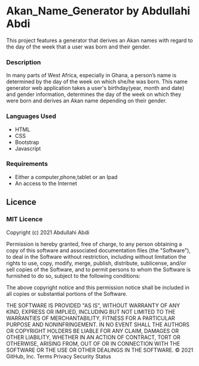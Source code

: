 # Akan_Name_Generator by Abdullahi Abdi
This project features a generator that derives an Akan names with regard to the day of the week that a user was born and their gender.

###  Description
In many parts of West Africa, especially in Ghana, a person’s name is determined by the day of the week on which she/he was born.
This name generator web application takes a user's birthday(year, month and date) and gender information, determines the day of the week on which they were born and derives an Akan name depending on their gender.

### Languages Used
* HTML
* CSS
* Bootstrap
* Javascript

### Requirements
* Either a computer,phone,tablet or an Ipad
* An access to the Internet

## Licence
### MIT Licence

Copyright (c) 2021 Abdullahi Abdi

Permission is hereby granted, free of charge, to any person obtaining
a copy of this software and associated documentation files (the
"Software"), to deal in the Software without restriction, including
without limitation the rights to use, copy, modify, merge, publish,
distribute, sublicense, and/or sell copies of the Software, and to
permit persons to whom the Software is furnished to do so, subject to
the following conditions:

The above copyright notice and this permission notice shall be
included in all copies or substantial portions of the Software.

THE SOFTWARE IS PROVIDED "AS IS", WITHOUT WARRANTY OF ANY KIND,
EXPRESS OR IMPLIED, INCLUDING BUT NOT LIMITED TO THE WARRANTIES OF
MERCHANTABILITY, FITNESS FOR A PARTICULAR PURPOSE AND
NONINFRINGEMENT. IN NO EVENT SHALL THE AUTHORS OR COPYRIGHT HOLDERS BE
LIABLE FOR ANY CLAIM, DAMAGES OR OTHER LIABILITY, WHETHER IN AN ACTION
OF CONTRACT, TORT OR OTHERWISE, ARISING FROM, OUT OF OR IN CONNECTION
WITH THE SOFTWARE OR THE USE OR OTHER DEALINGS IN THE SOFTWARE.
© 2021 GitHub, Inc.
Terms
Privacy
Security
Status



